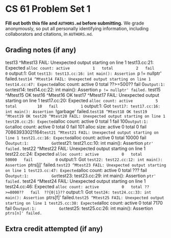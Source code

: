 CS 61 Problem Set 1
===================

**Fill out both this file and `AUTHORS.md` before submitting.** We grade
anonymously, so put all personally identifying information, including
collaborators and citations, in `AUTHORS.md`.

Grading notes (if any)
----------------------
test13 ^Mtest13 FAIL: Unexpected output starting on line 1
  test13.cc:21: Expected `alloc count: active          1   total          2   fail          0`
  output:1:          Got `test13: test13.cc:16: int main(): Assertion `p != nullptr' failed.`
test14 ^Mtest14 FAIL: Unexpected output starting on line 1
  test14.cc:47: Expected `alloc count: active          0   total  ??>=500??   fail          0`
  output:1:          Got `test14: test14.cc:22: int main(): Assertion `p != nullptr' failed.`
test15 ^Mtest15 OK
test16 ^Mtest16 OK
test17 ^Mtest17 FAIL: Unexpected output starting on line 1
  test17.cc:20: Expected `alloc count: active          5   total         10   fail          1`
  output:1:          Got `test17: test17.cc:16: int main(): Assertion `!garbage' failed.`
test18 ^Mtest18 OK
test19 ^Mtest19 OK
test20 ^Mtest20 FAIL: Unexpected output starting on line 1
  test20.cc:25: Expected `alloc count: active          0   total          1   fail        100`
  output:1:          Got `alloc count: active          0   total          0   fail        101
                          alloc size:  active          0   total          0   fail 70863933021164`
test21 ^Mtest21 FAIL: Unexpected output starting on line 1
  test21.cc:16: Expected `alloc count: active          0   total      10000   fail          0`
  output:1:          Got `test21: test21.cc:10: int main(): Assertion `ptr' failed.`
test22 ^Mtest22 FAIL: Unexpected output starting on line 1
  test22.cc:24: Expected `alloc count: active          0   total      50000   fail          0`
  output:1:          Got `test22: test22.cc:12: int main(): Assertion `ptrs[j]' failed.`
test23 ^Mtest23 FAIL: Unexpected output starting on line 1
  test23.cc:47: Expected `alloc count: active          0   total        ???   fail          0`
  output:1:          Got `test23: test23.cc:29: int main(): Assertion `ptr' failed.`
test24 ^Mtest24 FAIL: Unexpected output starting on line 1
  test24.cc:46: Expected `alloc count: active          0   total ??>=8000??   fail  ??{0|1}??`
  output:1:          Got `test24: test24.cc:33: int main(): Assertion `ptrs[f]' failed.`
test25 ^Mtest25 FAIL: Unexpected output starting on line 1
  test25.cc:38: Expected `alloc count: active          0   total       7170   fail          0`
  output:1:          Got `test25: test25.cc:26: int main(): Assertion `ptrs[n]' failed.`




Extra credit attempted (if any)
-------------------------------
